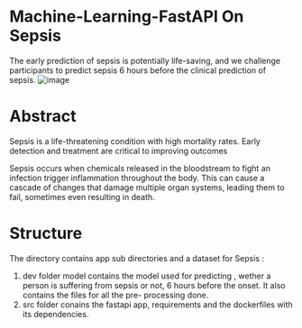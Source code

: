 # Machine-Learning-FastAPI On Sepsis 

The early prediction of sepsis is potentially life-saving, and we challenge participants to predict sepsis 6 hours before the clinical prediction of sepsis.
![image](https://github.com/kwasiasomani/Machine-Learning-FastAPI/assets/119458164/759c16c6-3e29-466b-9ce1-4ca96594d713)

# Abstract
Sepsis is a life-threatening condition with high mortality rates. Early detection and treatment are critical to improving outcomes

Sepsis occurs when chemicals released in the bloodstream to fight an infection trigger inflammation throughout the body. This can cause a cascade of changes that damage multiple organ systems, leading them to fail, sometimes even resulting in death.

# Structure
The directory contains app sub directories and a dataset for Sepsis :

1. dev folder model contains the model used for predicting , wether a person is suffering from sepsis or not, 6 hours before the onset. It also contains the files for all the pre- processing done. 
2. src folder conains the fastapi app, requirements and the dockerfiles with its dependencies.





